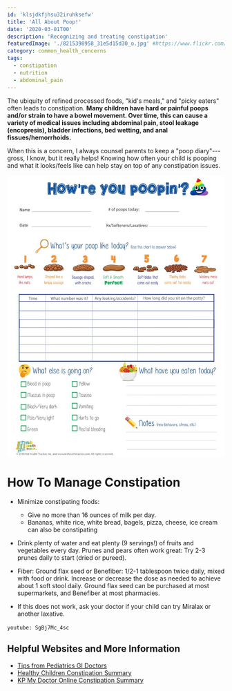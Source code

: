 ```yaml
---
id: 'klsjdkfjhsu32iruhksefw'
title: 'All About Poop!'
date: '2020-03-01T00'
description: 'Recognizing and treating constipation'
featuredImage: './8215398958_31e5d15d30_o.jpg' #https://www.flickr.com/photos/wandasiewicz/8215398958/
category: common_health_concerns
tags:
  - constipation
  - nutrition
  - abdominal_pain
---
```


The ubiquity of refined processed foods, "kid's meals," and "picky eaters" often leads to constipation. **Many children have hard or painful poops and/or strain to have a bowel movement. Over time, this can cause a variety of medical issues including abdominal pain, stool leakage (encopresis), bladder infections, bed wetting, and anal fissues/hemorrhoids.**

When this is a concern, I always counsel parents to keep a "poop diary"---gross, I know, but it really helps! Knowing how often your child is pooping and what it looks/feels like can help stay on top of any constipation issues. 

![Poop diary](./il_794xN.1929781614_jtih.jpg)

# **How To Manage Constipation**

* Minimize constipating foods:
  * Give no more than 16 ounces of milk per day.
  * Bananas, white rice, white bread, bagels, pizza, cheese, ice cream can also be constipating

* Drink plenty of water and eat plenty (9 servings!) of fruits and vegetables every day.  Prunes and pears often work great:  Try 2-3 prunes daily to start (dried or pureed).

* Fiber:  Ground flax seed or Benefiber:  1/2-1 tablespoon twice daily, mixed with food or drink. Increase or decrease the dose as needed to achieve about 1 soft stool daily.  Ground flax seed can be purchased at most supermarkets, and Benefiber at most pharmacies. 

* If this does not work, ask your doctor if your child can try Miralax or another laxative. 

`youtube: SgBj7Mc_4sc`

## Helpful Websites and More Information
* [Tips from Pediatrics GI Doctors](https://gikids.org/constipation)
* [Healthy Children Constipation Summary](https://www.healthychildren.org/English/health-issues/conditions/abdominal/Pages/Constipation.aspx)
* [KP My Doctor Online Constipation Summary](https://healthy.kaiserpermanente.org/northern-california/health-wellness/health-encyclopedia/he.constipation-in-children-care-instructions.ut1883?kpSearch=constipation)
